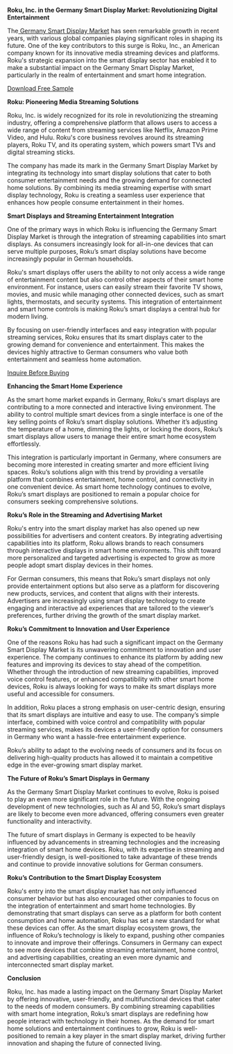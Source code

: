 **Roku, Inc. in the Germany Smart Display Market: Revolutionizing Digital Entertainment**

The[ Germany Smart Display Market](https://www.nextmsc.com/report/germany-smart-display-market) has seen remarkable growth in recent years, with various global companies playing significant roles in shaping its future. One of the key contributors to this surge is Roku, Inc., an American company known for its innovative media streaming devices and platforms. Roku's strategic expansion into the smart display sector has enabled it to make a substantial impact on the Germany Smart Display Market, particularly in the realm of entertainment and smart home integration.

[Download Free Sample](https://www.nextmsc.com/germany-smart-display-market/request-sample)

**Roku: Pioneering Media Streaming Solutions**

Roku, Inc. is widely recognized for its role in revolutionizing the streaming industry, offering a comprehensive platform that allows users to access a wide range of content from streaming services like Netflix, Amazon Prime Video, and Hulu. Roku's core business revolves around its streaming players, Roku TV, and its operating system, which powers smart TVs and digital streaming sticks.

The company has made its mark in the Germany Smart Display Market by integrating its technology into smart display solutions that cater to both consumer entertainment needs and the growing demand for connected home solutions. By combining its media streaming expertise with smart display technology, Roku is creating a seamless user experience that enhances how people consume entertainment in their homes.

**Smart Displays and Streaming Entertainment Integration**

One of the primary ways in which Roku is influencing the Germany Smart Display Market is through the integration of streaming capabilities into smart displays. As consumers increasingly look for all-in-one devices that can serve multiple purposes, Roku’s smart display solutions have become increasingly popular in German households.

Roku's smart displays offer users the ability to not only access a wide range of entertainment content but also control other aspects of their smart home environment. For instance, users can easily stream their favorite TV shows, movies, and music while managing other connected devices, such as smart lights, thermostats, and security systems. This integration of entertainment and smart home controls is making Roku’s smart displays a central hub for modern living.

By focusing on user-friendly interfaces and easy integration with popular streaming services, Roku ensures that its smart displays cater to the growing demand for convenience and entertainment. This makes the devices highly attractive to German consumers who value both entertainment and seamless home automation.

[Inquire Before Buying](https://www.nextmsc.com/germany-smart-display-market/inquire-before-buying)

**Enhancing the Smart Home Experience**

As the smart home market expands in Germany, Roku's smart displays are contributing to a more connected and interactive living environment. The ability to control multiple smart devices from a single interface is one of the key selling points of Roku’s smart display solutions. Whether it’s adjusting the temperature of a home, dimming the lights, or locking the doors, Roku’s smart displays allow users to manage their entire smart home ecosystem effortlessly.

This integration is particularly important in Germany, where consumers are becoming more interested in creating smarter and more efficient living spaces. Roku’s solutions align with this trend by providing a versatile platform that combines entertainment, home control, and connectivity in one convenient device. As smart home technology continues to evolve, Roku’s smart displays are positioned to remain a popular choice for consumers seeking comprehensive solutions.

**Roku’s Role in the Streaming and Advertising Market**

Roku's entry into the smart display market has also opened up new possibilities for advertisers and content creators. By integrating advertising capabilities into its platform, Roku allows brands to reach consumers through interactive displays in smart home environments. This shift toward more personalized and targeted advertising is expected to grow as more people adopt smart display devices in their homes.

For German consumers, this means that Roku’s smart displays not only provide entertainment options but also serve as a platform for discovering new products, services, and content that aligns with their interests. Advertisers are increasingly using smart display technology to create engaging and interactive ad experiences that are tailored to the viewer’s preferences, further driving the growth of the smart display market.

**Roku’s Commitment to Innovation and User Experience**

One of the reasons Roku has had such a significant impact on the Germany Smart Display Market is its unwavering commitment to innovation and user experience. The company continues to enhance its platform by adding new features and improving its devices to stay ahead of the competition. Whether through the introduction of new streaming capabilities, improved voice control features, or enhanced compatibility with other smart home devices, Roku is always looking for ways to make its smart displays more useful and accessible for consumers.

In addition, Roku places a strong emphasis on user-centric design, ensuring that its smart displays are intuitive and easy to use. The company’s simple interface, combined with voice control and compatibility with popular streaming services, makes its devices a user-friendly option for consumers in Germany who want a hassle-free entertainment experience.

Roku’s ability to adapt to the evolving needs of consumers and its focus on delivering high-quality products has allowed it to maintain a competitive edge in the ever-growing smart display market.

**The Future of Roku’s Smart Displays in Germany**

As the Germany Smart Display Market continues to evolve, Roku is poised to play an even more significant role in the future. With the ongoing development of new technologies, such as AI and 5G, Roku’s smart displays are likely to become even more advanced, offering consumers even greater functionality and interactivity.

The future of smart displays in Germany is expected to be heavily influenced by advancements in streaming technologies and the increasing integration of smart home devices. Roku, with its expertise in streaming and user-friendly design, is well-positioned to take advantage of these trends and continue to provide innovative solutions for German consumers.

**Roku’s Contribution to the Smart Display Ecosystem**

Roku's entry into the smart display market has not only influenced consumer behavior but has also encouraged other companies to focus on the integration of entertainment and smart home technologies. By demonstrating that smart displays can serve as a platform for both content consumption and home automation, Roku has set a new standard for what these devices can offer.
As the smart display ecosystem grows, the influence of Roku’s technology is likely to expand, pushing other companies to innovate and improve their offerings. Consumers in Germany can expect to see more devices that combine streaming entertainment, home control, and advertising capabilities, creating an even more dynamic and interconnected smart display market.

**Conclusion**

Roku, Inc. has made a lasting impact on the Germany Smart Display Market by offering innovative, user-friendly, and multifunctional devices that cater to the needs of modern consumers. By combining streaming capabilities with smart home integration, Roku’s smart displays are redefining how people interact with technology in their homes. As the demand for smart home solutions and entertainment continues to grow, Roku is well-positioned to remain a key player in the smart display market, driving further innovation and shaping the future of connected living.


